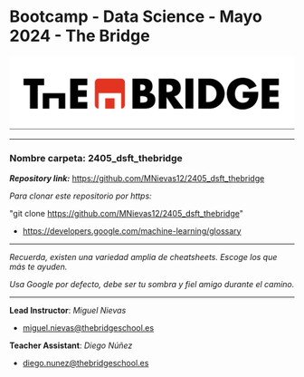 # Bootcamp - Data Science - Mayo 2024 - The Bridge


![The Bridge](./1_Data_Analysis/0_Matematicas_DS/img/TheBridge_logo.png)

----------

### **Nombre carpeta**: 2405_dsft_thebridge

***Repository link:*** https://github.com/MNievas12/2405_dsft_thebridge

*Para clonar este repositorio por https:*

"git clone https://github.com/MNievas12/2405_dsft_thebridge"

- https://developers.google.com/machine-learning/glossary


---------

*Recuerda, existen una variedad amplia de cheatsheets. Escoge los que más te ayuden.*

*Usa Google por defecto, debe ser tu sombra y fiel amigo durante el camino.*

---------

**Lead Instructor**: *Miguel Nievas*

- miguel.nievas@thebridgeschool.es

**Teacher Assistant**: *Diego Núñez*

- diego.nunez@thebridgeschool.es